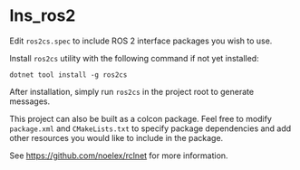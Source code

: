 # Ins_ros2

Edit `ros2cs.spec` to include ROS 2 interface packages you wish to use.

Install `ros2cs` utility with the following command if not yet installed:
```
dotnet tool install -g ros2cs
```
After installation, simply run `ros2cs` in the project root to generate messages.

This project can also be built as a colcon package. Feel free to modify `package.xml`
and `CMakeLists.txt` to specify package dependencies and add other resources
you would like to include in the package.

See https://github.com/noelex/rclnet for more information.